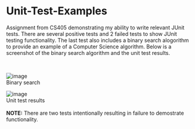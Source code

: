 # Unit-Test-Examples
Assignment from CS405 demonstrating my ability to write relevant JUnit tests. There are several positive tests and 2 failed tests to show JUnit testing functionality. The last test also includes a binary search alogorithm to provide an example of a Computer Science algorithm. Below is a screenshot of the binary search algorithm and the unit test results.

<br/>

![image](https://user-images.githubusercontent.com/116769623/204116393-636ca3f6-b214-4ad9-90c4-de9fac291f28.png)
</br>
Binary search
</br>

![image](https://user-images.githubusercontent.com/116769623/204116437-e570238d-7c0f-44d7-8142-97d3b121ffc9.png)
</br>
Unit test results
</br>
</br>
**NOTE:**
There are two tests intentionally resulting in failure to demostrate functionality.

